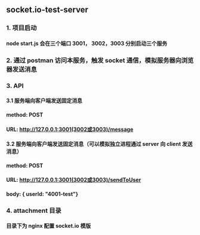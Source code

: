 ## socket.io-test-server 
### 1. 项目启动
#### node start.js 会在三个端口 3001， 3002，3003 分别启动三个服务

### 2. 通过 postman 访问本服务，触发 socket 通信，模拟服务器向浏览器发送消息
### 3. API
#### 3.1 服务端向客户端发送固定消息
#### method: POST
#### URL: http://127.0.0.1:3001(3002或3003)/message 

#### 3.2 服务端向客户端发送固定消息（可以模拟独立进程通过 server 向 client 发送消息）
#### method: POST
#### URL: http://127.0.0.1:3001(3002或3003)/sendToUser
#### body: { userId: "4001-test"}

### 4. attachment 目录
#### 目录下为 nginx 配置 socket.io 模版
